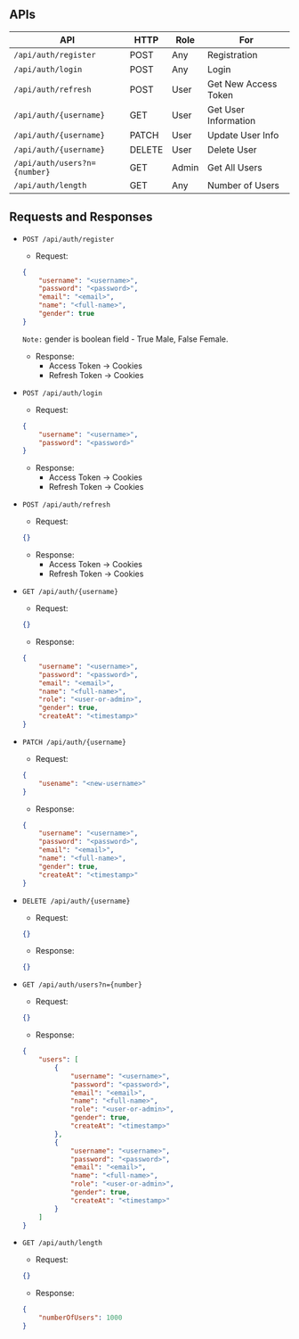 ## APIs
| API                          | HTTP   | Role  | For                  |
|------------------------------|--------|-------|----------------------|
| `/api/auth/register`         | POST   | Any   | Registration         |
| `/api/auth/login`            | POST   | Any   | Login                |
| `/api/auth/refresh`          | POST   | User  | Get New Access Token |
| `/api/auth/{username}`       | GET    | User  | Get User Information |
| `/api/auth/{username}`       | PATCH  | User  | Update User Info     |
| `/api/auth/{username}`       | DELETE | User  | Delete User          |
| `/api/auth/users?n={number}` | GET    | Admin | Get All Users        |
| `/api/auth/length`           | GET    | Any   | Number of Users      |

## Requests and Responses
- `POST /api/auth/register`
    - Request:
    ```json
    {
        "username": "<username>",
        "password": "<password>",
        "email": "<email>",
        "name": "<full-name>",
        "gender": true
    }
    ```
    `Note:` gender is boolean field - True Male, False Female.
    - Response:
        - Access Token -> Cookies
        - Refresh Token -> Cookies

- `POST /api/auth/login`
    - Request:
    ```json
    {
        "username": "<username>",
        "password": "<password>"
    }
    ```
    - Response:
        - Access Token -> Cookies
        - Refresh Token -> Cookies

- `POST /api/auth/refresh`
    - Request:
    ```json
    {}
    ```
    - Response:
        - Access Token -> Cookies
        - Refresh Token -> Cookies

- `GET /api/auth/{username}`
    - Request:
    ```json
    {}
    ```
    - Response:
    ```json
    {
        "username": "<username>",
        "password": "<password>",
        "email": "<email>",
        "name": "<full-name>", 
        "role": "<user-or-admin>",
        "gender": true,
        "createAt": "<timestamp>"
    }
    ```

- `PATCH /api/auth/{username}`
    - Request:
    ```json
    {
        "usename": "<new-username>"
    }
    ```
    - Response:
    ```json
    {
        "username": "<username>",
        "password": "<password>",
        "email": "<email>",
        "name": "<full-name>", 
        "gender": true,
        "createAt": "<timestamp>"
    }
    ```

- `DELETE /api/auth/{username}`
    - Request:
    ```json
    {}
    ```
    - Response:
    ```json
    {}
    ```

- `GET /api/auth/users?n={number}`
    - Request:
    ```json
    {}
    ```
    - Response:
    ```json
    {
        "users": [
            {
                "username": "<username>",
                "password": "<password>",
                "email": "<email>",
                "name": "<full-name>", 
                "role": "<user-or-admin>",
                "gender": true,
                "createAt": "<timestamp>"
            },
            {
                "username": "<username>",
                "password": "<password>",
                "email": "<email>",
                "name": "<full-name>", 
                "role": "<user-or-admin>",
                "gender": true,
                "createAt": "<timestamp>"
            }
        ]
    }
    ```

- `GET /api/auth/length`
    - Request:
    ```json
    {}
    ```
    - Response:
    ```json
    {
        "numberOfUsers": 1000
    }
    ```